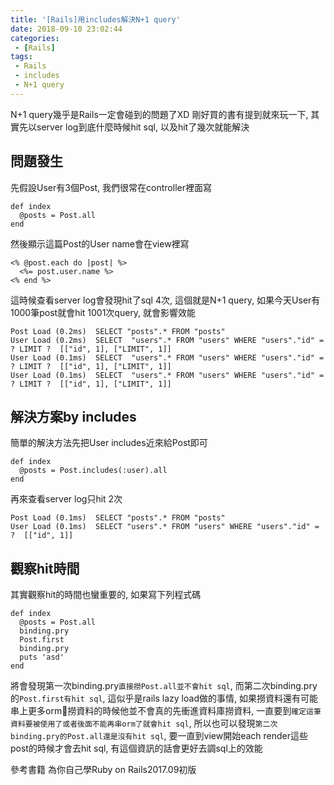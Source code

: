 ```yaml
---
title: '[Rails]用includes解決N+1 query'
date: 2018-09-10 23:02:44
categories:
 - [Rails]
tags:
 - Rails
 - includes
 - N+1 query
---
```

N+1 query幾乎是Rails一定會碰到的問題了XD
剛好買的書有提到就來玩一下, 其實先以server log到底什麼時候hit sql, 以及hit了幾次就能解決

## 問題發生
先假設User有3個Post, 我們很常在controller裡面寫
```
def index
  @posts = Post.all
end
```
然後顯示這篇Post的User name會在view裡寫
```
<% @post.each do |post| %>
  <%= post.user.name %>
<% end %>
```
這時候查看server log會發現hit了sql 4次, 這個就是N+1 query, 如果今天User有1000筆post就會hit 1001次query, 就會影響效能
```
Post Load (0.2ms)  SELECT "posts".* FROM "posts"
User Load (0.2ms)  SELECT  "users".* FROM "users" WHERE "users"."id" = ? LIMIT ?  [["id", 1], ["LIMIT", 1]]
User Load (0.1ms)  SELECT  "users".* FROM "users" WHERE "users"."id" = ? LIMIT ?  [["id", 1], ["LIMIT", 1]]
User Load (0.1ms)  SELECT  "users".* FROM "users" WHERE "users"."id" = ? LIMIT ?  [["id", 1], ["LIMIT", 1]]
```

## 解決方案by includes
簡單的解決方法先把User includes近來給Post即可
```
def index
  @posts = Post.includes(:user).all
end
```
再來查看server log只hit 2次
```
Post Load (0.1ms)  SELECT "posts".* FROM "posts"
User Load (0.1ms)  SELECT "users".* FROM "users" WHERE "users"."id" = ?  [["id", 1]]
```

## 觀察hit時間
其實觀察hit的時間也蠻重要的, 如果寫下列程式碼
```
def index
  @posts = Post.all
  binding.pry
  Post.first
  binding.pry
  puts 'asd'
end
```
將會發現第一次binding.pry`直接撈Post.all並不會hit sql`, 而第二次binding.pry的`Post.first有hit sql`, 這似乎是rails lazy load做的事情, 如果撈資料還有可能串上更多orm撈資料的時候他並不會真的先衝進資料庫撈資料, 一直要到`確定這筆資料要被使用了或者後面不能再串orm了就會hit sql`, 所以也可以發現`第二次binding.pry的Post.all還是沒有hit sql`, 要一直到view開始each render這些post的時候才會去hit sql, 有這個資訊的話會更好去調sql上的效能

參考書籍
為你自己學Ruby on Rails2017.09初版
